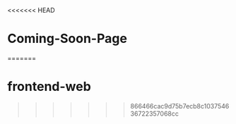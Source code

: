 <<<<<<< HEAD
# Coming-Soon-Page
=======
# frontend-web
>>>>>>> 866466cac9d75b7ecb8c103754636722357068cc
